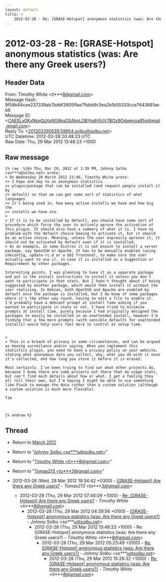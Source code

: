 ```yaml
---
layout: default
title: >
    2012-03-28 - Re: [GRASE-Hotspot] anonymous statistics (was: Are there any Greek	users?)
---
```


# 2012-03-28 - Re: [GRASE-Hotspot] anonymous statistics (was: Are there any Greek	users?)

## Header Data

From: Timothy White \<ti***8@gmail.com\><br>
Message Hash: 9f58b64cee237339ab7bddf3905ffae7fbbb9c3ea2b1b55333cce7643691aeb6<br>
Message ID: \<CAESLx0KxNkqQzXg9G9kqDSAbnLDBYgdh5UV7BOz9Odweyoa85g@mail.gmail.com\><br>
Reply To: \<201203290539.59954.solbu@solbu.net\><br>
UTC Datetime: 2012-03-28 20:48:23 UTC<br>
Raw Date: Thu, 29 Mar 2012 13:48:23 +1000<br>

## Raw message

```
{% raw  %}On Thu, Mar 29, 2012 at 1:39 PM, Johnny Solbu <so***u@solbu.net> wrote:
> On Wednesday 28 March 2012 23:46, Timothy White wrote:
>> I hope one day to an anonymous statistics
>> plugin/package that can be installed (and request people install it by
>> default) so that we can get some sort of statistics of what languages
>> it's being used in, how many active installs we have and how big the
>> installs we have are.
>
> If it is to be installed by default, you should have some sort of procedure which force the user to actively aprove the activation of this plugin. It should also have a summary of what it is. I have no problem with the default choice beeing to activate it, but it should be an active choice. Meaning, unless the user expressly aproves it, it should not be activated by default even if it is installed.
> As an example, in some distros it is not enouch to install a server package, say OpenSSH or Apache. It has to be manually enabled (using chkconfig, update-rc.d or a GUI frontend), to make sure the user actually want to use it, in case it is installed as a Suggestion or Requirement by other packages.

Interesting points. I was planning to have it as a separate package
and put in the install instructions to install it unless you don't
want to participate in that stats. But I hadn't thought about if being
suggested by another package, which would then install it without the
user realising. In Debian, both OpenSSH and Apache are enabled by
default once the package is installed, but I do know of some packages
where it's the other way round, having to edit a file to enable it.
I'd probably have a debconf prompt at install time asking if you
wanted to participate in stats or not. I have tried to minimise
prompts at install time, purely because I had originally designed the
packages to easily be installed in an unattended install, however I'm
finding that a few more prompts (with sensible defaults for unattended
installs) would help users feel more in control at setup time.


>
> This is a breach of privacy in some circumstances, and can be argued as beeing surveilance and/or spying. When you implement this statistics plugin, you need to have a privacy policy on your website, stating what anonymous data you collect, why, what you do with it once it's collected, and how long you store it before it is erased.

Most certainly. I've been trying to find out what other projects do,
because I know there are some projects out there that do usage stats,
but can't find much details about how or what. I get a feeling they
all roll their own, but I'm hoping I might be able to use something
like Piwik to manage the data rather than a custom solution (although
a custom solution is much more flexible).

Tim



{% endraw %}
```

## Thread

+ Return to [March 2012](/archive/2012/03)

+ Return to "[Johnny Solbu <so***u<span>@</span>solbu.net>](/authors/so___u_at_solbu_net)"
+ Return to "[Timothy White <ti***8<span>@</span>gmail.com>](/authors/ti___8_at_gmail_com)"
+ Return to "[Tomas213 <to***3<span>@</span>gmail.com>](/authors/to___3_at_gmail_com)"

+ 2012-03-28 (Wed, 28 Mar 2012 19:34:42 +0300) - [[GRASE-Hotspot] Are there any Greek users?](/archive/2012/03/2f0e04ee72e2db2c0701c62603a42cbf784d2b5bd172fc9f0ea2127d03768d53) - _Tomas213 \<to***3@gmail.com\>_
  + 2012-03-28 (Thu, 29 Mar 2012 07:46:09 +1000) - [Re: [GRASE-Hotspot] Are there any Greek users?](/archive/2012/03/c60373b987180df86eddb67785d3affd4dab31236f516fc5ee8ee789af32198c) - _Timothy White \<ti***8@gmail.com\>_
    + 2012-03-28 (Thu, 29 Mar 2012 04:39:56 +0100) - [[GRASE-Hotspot] anonymous statistics (was: Are there any Greek	users?)](/archive/2012/03/ce7e5e8d922f321ab4e2c1948e51962092aa5250baf8e261c9cbca1b6c12a78d) - _Johnny Solbu \<so***u@solbu.net\>_
      + 2012-03-28 (Thu, 29 Mar 2012 13:48:23 +1000) - Re: [GRASE-Hotspot] anonymous statistics (was: Are there any Greek	users?) - _Timothy White \<ti***8@gmail.com\>_
        + 2012-03-28 (Thu, 29 Mar 2012 05:23:49 +0100) - [Re: [GRASE-Hotspot] anonymous statistics (was: Are there any Greek	users?)](/archive/2012/03/09ee4d43db7138b45cf0108cd34ae81c94b101fdf0a4adc4018c4a17212450d4) - _Johnny Solbu \<so***u@solbu.net\>_
          + 2012-03-28 (Thu, 29 Mar 2012 15:28:32 +1000) - [Re: [GRASE-Hotspot] anonymous statistics (was: Are there any Greek	users?)](/archive/2012/03/0137c3ee25f9fc0be4d8234c0496571450a243d11ff51ae92d59653c40635dfd) - _Timothy White \<ti***8@gmail.com\>_

